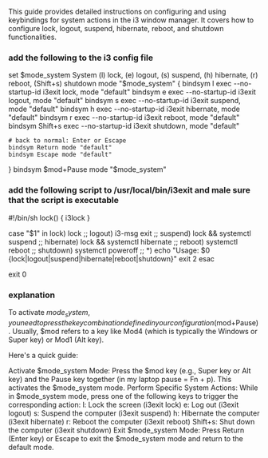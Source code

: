 This guide provides detailed instructions on configuring and using keybindings for system actions in the i3 window manager. 
It covers how to configure lock, logout, suspend, hibernate, reboot, and shutdown functionalities.

### add the following to the i3 config file

set $mode_system System (l) lock, (e) logout, (s) suspend, (h) hibernate, (r) reboot, (Shift+s) shutdown
mode "$mode_system" {
    bindsym l exec --no-startup-id i3exit lock, mode "default"
    bindsym e exec --no-startup-id i3exit logout, mode "default"
    bindsym s exec --no-startup-id i3exit suspend, mode "default"
    bindsym h exec --no-startup-id i3exit hibernate, mode "default"
    bindsym r exec --no-startup-id i3exit reboot, mode "default"
    bindsym Shift+s exec --no-startup-id i3exit shutdown, mode "default"

    # back to normal: Enter or Escape
    bindsym Return mode "default"
    bindsym Escape mode "default"
}
bindsym $mod+Pause mode "$mode_system"

### add the following script to /usr/local/bin/i3exit and male sure that the script is executable 
#!/bin/sh
lock() {
    i3lock
}

case "$1" in
    lock)
        lock
        ;;
    logout)
        i3-msg exit
        ;;
    suspend)
        lock && systemctl suspend
        ;;
    hibernate)
        lock && systemctl hibernate
        ;;
    reboot)
        systemctl reboot
        ;;
    shutdown)
        systemctl poweroff
        ;;
    *)
        echo "Usage: $0 {lock|logout|suspend|hibernate|reboot|shutdown}"
        exit 2
esac

exit 0

### explanation

To activate $mode_system, you need to press the key combination defined in your configuration ($mod+Pause). Usually, $mod refers to a key like Mod4 (which is typically the Windows or Super key) or Mod1 (Alt key).

Here's a quick guide:

Activate $mode_system Mode:
Press the $mod key (e.g., Super key or Alt key) and the Pause key together (in my laptop pause = Fn + p).
This activates the $mode_system mode.
Perform Specific System Actions:
While in $mode_system mode, press one of the following keys to trigger the corresponding action:
l: Lock the screen (i3exit lock)
e: Log out (i3exit logout)
s: Suspend the computer (i3exit suspend)
h: Hibernate the computer (i3exit hibernate)
r: Reboot the computer (i3exit reboot)
Shift+s: Shut down the computer (i3exit shutdown)
Exit $mode_system Mode:
Press Return (Enter key) or Escape to exit the $mode_system mode and return to the default mode.



